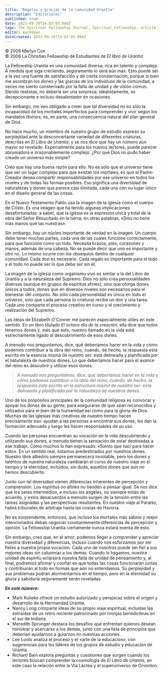 ```yaml
---
title: "Regalos y gracias de la comunidad Urantia"
description: "Editoriales"
published: true
date: 2023-09-29T14:02:03.086Z
tags: The Spiritual Fellowship Journal, Spiritual Fellowship, article
editor: markdown
dateCreated: 2023-09-29T14:02:03.086Z
---
```


<p class="v-card v-sheet theme--light grey lighten-3 px-2">© 2006 Merlyn Cox<br>© 2006 La Christian Fellowship de Estudiantes de <i>El libro de Urantia</i></p>


La Fellowship Urantia es una comunidad diversa, rica en talento y compleja. A medida que siga creciendo, seguramente lo será aún más. Esto puede ser a la vez una fuente de satisfacción y de cierta consternación, porque si bien me asombran los dones y las gracias de los individuos de la comunidad, a veces me siento consternado por la falta de unidad y de visión común. Siendo realistas, no debería ser una sorpresa; idealistamente, es decepcionante e incluso desalentador en ocasiones.

Sin embargo, me veo obligado a creer que tal diversidad no es sólo la incapacidad de los mortales imperfectos para comprender y vivir según los mandatos divinos; es, en parte, una consecuencia natural del plan general de Dios.

No hace mucho, un miembro de nuestro grupo de estudio expresó su perplejidad ante la desconcertante variedad de diferentes criaturas descritas en _El Libro de Urantia_, y se nos dice que hay un número aún mayor no revelado. Especialmente para los nuevos lectores, puede parecer abrumadora e irrazonablemente complejo. ¿Por qué Dios no pudo haber creado un universo más simple?

Creo que hay una buena razón para ello. No es sólo que el universo tiene que ser un lugar complejo para que existan los mortales, es que el Padre-Creador desea compartir responsabilidades por ese universo en todos los niveles y de todas las formas posibles. Eso significa una diversidad de naturalezas y dones que parece casi ilimitada, cada una con su lugar único en el diseño general de las cosas.

En el Nuevo Testamento Pablo usa la imagen de la iglesia como el cuerpo de Cristo. Es una imagen que ha tenido algunas implicaciones desafortunadas: a saber, que la iglesia es la expresión única y total de la obra del Señor Resucitado en la tierra; en otras palabras, «Dios no tiene más manos que las nuestras».

Sin embargo, hay un núcleo importante de verdad en la imagen. Un cuerpo debe tener muchas partes, cada una de las cuales funcione correctamente, para que funcione como un todo. Necesita brazos, pies, corazones y manos, además de una cabeza. No se puede decir que uno es importante y otro no. Lo mismo ocurre con los obsequios dentro de cualquier comunidad. Cada don es necesario. Cada regalo es importante para el todo y el todo no puede ser lo que debe ser sin él.

La imagen de la iglesia como organismo vivo es similar a la del Libro de Urantia y a la naturaleza del Supremo. Dios no sólo crea personalidades diversas (aunque en grupos de espíritus afines), sino que otorga dones únicos a todos, dones que en diversos niveles son necesarios para el bienestar del conjunto. No sólo cada personalidad es única en todo el universo, sino que cada persona (o criatura) recibe un don y una tarea. Cada uno comparte el proceso creativo en curso y el crecimiento y realización del Supremo.

Las ideas de Elizabeth O'Conner me parecen especialmente útiles en este sentido. En un libro titulado _El octavo día de la creación_, ella dice que todos tenemos dones y, más que esto, nuestro llamado en la vida está estrechamente ligado al descubrimiento de esos dones.

A menudo nos preguntamos, dice, qué deberíamos hacer en la vida y cómo podemos contribuir a la obra del reino, cuando, de hecho, la respuesta está escrita en la esencia misma de nuestro ser: está delineada y planificada por el naturaleza de nuestros dones. Lo que deberíamos hacer para el avance del reino es descubrir y utilizar esos dones.

> _A menudo nos preguntamos, dice, qué deberíamos hacer en la vida y cómo podemos contribuir a la obra del reino, cuando, de hecho, la respuesta está escrita en la estructura misma de nuestro ser: está delineada y planificada por la naturaleza de nuestros dones._

Uno de los propósitos principales de la comunidad religiosa es convocar y apoyar los dones de su gente, para asegurarse de que sean reconocidos y utilizados para el bien de la humanidad así como para la gloria de Dios. Muchas de las iglesias más creativas de nuestro tiempo hacen precisamente eso: ayudan a las personas a encontrar sus dones, les dan la formación adecuada y luego les hacen responsables de su uso.

Cuando las personas encuentran su vocación en la vida descubriendo y utilizando sus dones, a menudo tienen la sensación de estar destinadas a ese trabajo. Como muchos lo han expresado: «Siento que nací para hacer esto». En un sentido real, estamos predestinados por nuestros dones. Nuestro libre albedrío siempre permanecerá inviolable, pero los dones y talentos de nuestra naturaleza cambiarán el curso de nuestro viaje en el tiempo y la eternidad, incluidos, sin duda, aquellos dones que aún no hemos descubierto.

Junto con tal diversidad vienen diferencias inherentes de percepción y comprensión. Los espíritus no afines no tienden a pensar igual. Se nos dice que los seres intermedios, e incluso los ángeles, no siempre están de acuerdo, y estos desacuerdos a menudo surgen de la tensión entre las tareas asignadas y las perspectivas resultantes. En nuestro viaje al Paraíso, habrá tribunales de arbitraje hasta las costas de Havona.

No es sorprendente, entonces, que incluso los mortales más sabios y mejor intencionados deban negociar constantemente diferencias de percepción y opinión. La Fellowship Urantia ciertamente nunca estará exenta de esto.

Sin embargo, creo que, en el amor, podemos llegar a comprender y apreciar nuestra diversidad y diferencias, incluso cuando nos esforzamos por ser fieles a nuestra propia vocación. Cada uno de nosotros puede ser fiel a sus mejores ideas sin calumniar a los demás. Cuando lo hagamos, nuestra unidad de espíritu eclipsará nuestra falta de unidad de pensamiento y, al final, podremos afirmar y confiar en que todas las cosas funcionarán juntas y contribuirán al todo en formas que aún no entendemos. Su perplejidad y sus problemas podrán atormentarnos en el tiempo, pero en la eternidad su gloria y sabiduría seguramente serán reveladas.


***En este número:***

- Mark Kulieke ofrece un estudio autorizado y perspicaz sobre el origen y desarrollo de la Hermandad Urantia.
- Nancy Long comparte ideas de su propio viaje espiritual, incluidas las extraídas de un retiro reciente patrocinado por monjas benedictinas en el sur de Indiana.
- Meredith Sprunger destaca los desafíos que enfrentan quienes desean ministrar y acercarse a los demás, junto con una lista de principios que deberían ayudarnos a guiarnos en nuestras acciones.
- Lee Loots analiza el proceso y el «arte de la educación», con sugerencias para los líderes de los grupos de estudio y educación de Urantia.
- Richard Bain explora preguntas y cuestiones que surgen cuando los lectores buscan comprender la cosmología de _El Libro de Urantia_, en este caso la relación entre la Vía Láctea y el superuniverso de Orvonton.

